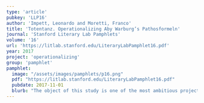 ```yaml
---
type: 'article'
pubkey: 'LLP16'
author: 'Impett, Leonardo and Moretti, Franco'
title: 'Totentanz. Operationalizing Aby Warburg’s Pathosformeln'
journal: 'Stanford Literary Lab Pamphlets'
volume: '16'
url: 'https://litlab.stanford.edu/LiteraryLabPamphlet16.pdf'
year: 2017
project: 'operationalizing'
group: 'pamphlet'
pamphlet:
  image: "/assets/images/pamphlets/p16.png"
  pdf: "https://litlab.stanford.edu/LiteraryLabPamphlet16.pdf"
  pubdate: 2017-11-01
  blurb: "The object of this study is one of the most ambitious projects of twentieth-century art history: Aby Warburg’s *Atlas Mnemosyne*, conceived in the summer of 1926 – when the first mention of a *Bilderatlas*, or “atlas of images”, occurs in his journal—and truncated three years later, unfinished, by his sudden death in October 1929."
---
```

